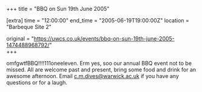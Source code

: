 +++
title = "BBQ on Sun 19th June 2005"

[extra]
time = "12:00:00"
end_time = "2005-06-19T19:00:00Z"
location = "Barbeque Site 2"

original = "https://uwcs.co.uk/events/bbq-on-sun-19th-june-2005-1474488968792/"    
+++

omfgwtfBBQ\!\!\!\!111oneeleven.  Erm yes, soo our annual BBQ event not to be missed.  All are welcome past and present, bring some food and drink for an awesome afternoon.  Email c.m.dives@warwick.ac.uk if you have any questions or for a laugh.

